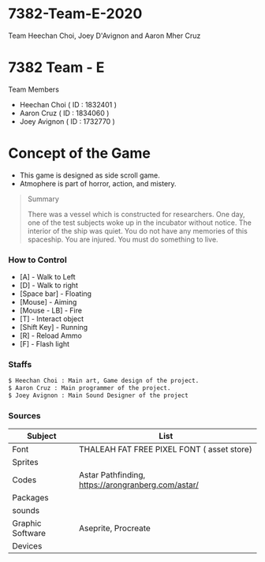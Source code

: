 # 7382-Team-E-2020
Team Heechan Choi, Joey D'Avignon and Aaron Mher Cruz


# 7382 Team - E 

Team Members

  - Heechan Choi ( ID : 1832401 )
  - Aaron Cruz ( ID : 1834060 )
  - Joey Avignon ( ID : 1732770 )


# Concept of the Game

  - This game is designed as side scroll game.
  - Atmophere is part of horror, action, and mistery.

> Summary
>
> There was a vessel which is constructed for researchers.
> One day, one of the test subjects woke up in the incubator without notice.
> The interior of the ship was quiet.
> You do not have any memories of this spaceship.
> You are injured.
> You must do something to live.

### How to Control

* [A] - Walk to Left
* [D] - Walk to right
* [Space bar] - Floating
* [Mouse] - Aiming
* [Mouse - LB] - Fire
* [T] - Interact object
* [Shift Key] - Running
* [R] - Reload Ammo
* [F] - Flash light

### Staffs

```sh
$ Heechan Choi : Main art, Game design of the project.
$ Aaron Cruz : Main programmer of the project.
$ Joey Avignon : Main Sound Designer of the project
```

### Sources


| Subject | List |
| ------ | ------ |
| Font | THALEAH FAT FREE PIXEL FONT ( asset store) |
| Sprites |  |
| Codes | Astar Pathfinding, https://arongranberg.com/astar/ |
| Packages |  |
| sounds |  |
| Graphic Software | Aseprite, Procreate |
| Devices |  |
